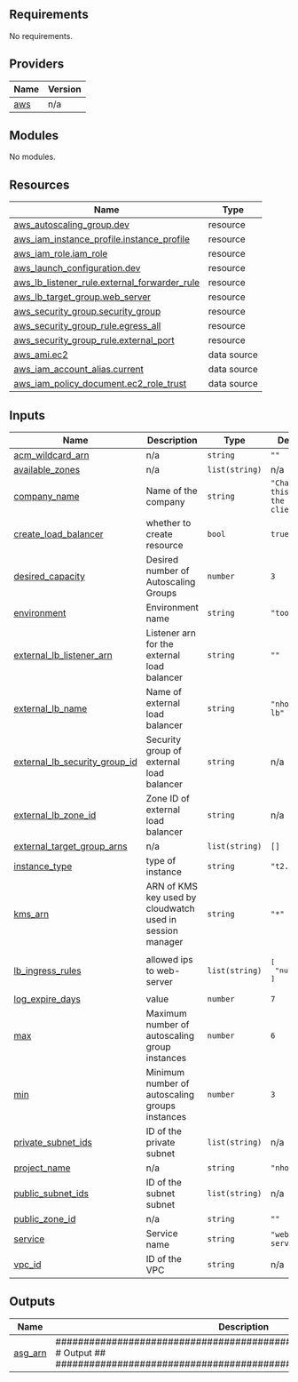 <!-- BEGIN_TF_DOCS -->
## Requirements

No requirements.

## Providers

| Name | Version |
|------|---------|
| <a name="provider_aws"></a> [aws](#provider\_aws) | n/a |

## Modules

No modules.

## Resources

| Name | Type |
|------|------|
| [aws_autoscaling_group.dev](https://registry.terraform.io/providers/hashicorp/aws/latest/docs/resources/autoscaling_group) | resource |
| [aws_iam_instance_profile.instance_profile](https://registry.terraform.io/providers/hashicorp/aws/latest/docs/resources/iam_instance_profile) | resource |
| [aws_iam_role.iam_role](https://registry.terraform.io/providers/hashicorp/aws/latest/docs/resources/iam_role) | resource |
| [aws_launch_configuration.dev](https://registry.terraform.io/providers/hashicorp/aws/latest/docs/resources/launch_configuration) | resource |
| [aws_lb_listener_rule.external_forwarder_rule](https://registry.terraform.io/providers/hashicorp/aws/latest/docs/resources/lb_listener_rule) | resource |
| [aws_lb_target_group.web_server](https://registry.terraform.io/providers/hashicorp/aws/latest/docs/resources/lb_target_group) | resource |
| [aws_security_group.security_group](https://registry.terraform.io/providers/hashicorp/aws/latest/docs/resources/security_group) | resource |
| [aws_security_group_rule.egress_all](https://registry.terraform.io/providers/hashicorp/aws/latest/docs/resources/security_group_rule) | resource |
| [aws_security_group_rule.external_port](https://registry.terraform.io/providers/hashicorp/aws/latest/docs/resources/security_group_rule) | resource |
| [aws_ami.ec2](https://registry.terraform.io/providers/hashicorp/aws/latest/docs/data-sources/ami) | data source |
| [aws_iam_account_alias.current](https://registry.terraform.io/providers/hashicorp/aws/latest/docs/data-sources/iam_account_alias) | data source |
| [aws_iam_policy_document.ec2_role_trust](https://registry.terraform.io/providers/hashicorp/aws/latest/docs/data-sources/iam_policy_document) | data source |

## Inputs

| Name | Description | Type | Default | Required |
|------|-------------|------|---------|:--------:|
| <a name="input_acm_wildcard_arn"></a> [acm\_wildcard\_arn](#input\_acm\_wildcard\_arn) | n/a | `string` | `""` | no |
| <a name="input_available_zones"></a> [available\_zones](#input\_available\_zones) | n/a | `list(string)` | n/a | yes |
| <a name="input_company_name"></a> [company\_name](#input\_company\_name) | Name of the company | `string` | `"Change this to the client"` | no |
| <a name="input_create_load_balancer"></a> [create\_load\_balancer](#input\_create\_load\_balancer) | whether to create resource | `bool` | `true` | no |
| <a name="input_desired_capacity"></a> [desired\_capacity](#input\_desired\_capacity) | Desired number of Autoscaling Groups | `number` | `3` | no |
| <a name="input_environment"></a> [environment](#input\_environment) | Environment name | `string` | `"tools"` | no |
| <a name="input_external_lb_listener_arn"></a> [external\_lb\_listener\_arn](#input\_external\_lb\_listener\_arn) | Listener arn for the external load balancer | `string` | `""` | no |
| <a name="input_external_lb_name"></a> [external\_lb\_name](#input\_external\_lb\_name) | Name of external load balancer | `string` | `"nholuong-lb"` | no |
| <a name="input_external_lb_security_group_id"></a> [external\_lb\_security\_group\_id](#input\_external\_lb\_security\_group\_id) | Security group of external load balancer | `string` | n/a | yes |
| <a name="input_external_lb_zone_id"></a> [external\_lb\_zone\_id](#input\_external\_lb\_zone\_id) | Zone ID of external load balancer | `string` | n/a | yes |
| <a name="input_external_target_group_arns"></a> [external\_target\_group\_arns](#input\_external\_target\_group\_arns) | n/a | `list(string)` | `[]` | no |
| <a name="input_instance_type"></a> [instance\_type](#input\_instance\_type) | type of instance | `string` | `"t2.micro"` | no |
| <a name="input_kms_arn"></a> [kms\_arn](#input\_kms\_arn) | ARN of KMS key used by cloudwatch used in session manager | `string` | `"*"` | no |
| <a name="input_lb_ingress_rules"></a> [lb\_ingress\_rules](#input\_lb\_ingress\_rules) | allowed ips to web-server | `list(string)` | <pre>[<br>  "null"<br>]</pre> | no |
| <a name="input_log_expire_days"></a> [log\_expire\_days](#input\_log\_expire\_days) | value | `number` | `7` | no |
| <a name="input_max"></a> [max](#input\_max) | Maximum number of autoscaling group instances | `number` | `6` | no |
| <a name="input_min"></a> [min](#input\_min) | Minimum number of autoscaling groups instances | `number` | `3` | no |
| <a name="input_private_subnet_ids"></a> [private\_subnet\_ids](#input\_private\_subnet\_ids) | ID of the private subnet | `list(string)` | n/a | yes |
| <a name="input_project_name"></a> [project\_name](#input\_project\_name) | n/a | `string` | `"nholuong"` | no |
| <a name="input_public_subnet_ids"></a> [public\_subnet\_ids](#input\_public\_subnet\_ids) | ID of the subnet subnet | `list(string)` | n/a | yes |
| <a name="input_public_zone_id"></a> [public\_zone\_id](#input\_public\_zone\_id) | n/a | `string` | `""` | no |
| <a name="input_service"></a> [service](#input\_service) | Service name | `string` | `"web-server"` | no |
| <a name="input_vpc_id"></a> [vpc\_id](#input\_vpc\_id) | ID of the VPC | `string` | n/a | yes |

## Outputs

| Name | Description |
|------|-------------|
| <a name="output_asg_arn"></a> [asg\_arn](#output\_asg\_arn) | ################################################################### #                          Output                                ## ################################################################### |
<!-- END_TF_DOCS -->